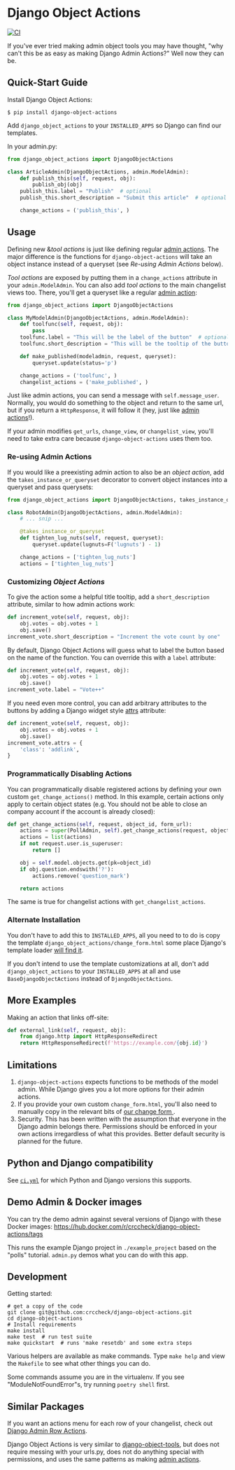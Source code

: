 Django Object Actions
=====================

[![CI](https://github.com/crccheck/django-object-actions/actions/workflows/ci.yml/badge.svg?branch=master)](https://github.com/crccheck/django-object-actions/actions/workflows/ci.yml?query=branch%3Amaster)

If you've ever tried making admin object tools you may have thought, "why can't
this be as easy as making Django Admin Actions?" Well now they can be.


Quick-Start Guide
-----------------

Install Django Object Actions:

```shell
$ pip install django-object-actions
```

Add `django_object_actions` to your `INSTALLED_APPS` so Django can find
our templates.

In your admin.py:

```python
from django_object_actions import DjangoObjectActions

class ArticleAdmin(DjangoObjectActions, admin.ModelAdmin):
    def publish_this(self, request, obj):
        publish_obj(obj)
    publish_this.label = "Publish"  # optional
    publish_this.short_description = "Submit this article"  # optional

    change_actions = ('publish_this', )
```


Usage
-----

Defining new &*tool actions* is just like defining regular [admin actions]. The
major difference is the functions for `django-object-actions` will take an
object instance instead of a queryset (see *Re-using Admin Actions* below).

*Tool actions* are exposed by putting them in a `change_actions` attribute in
your `admin.ModelAdmin`. You can also add *tool actions* to the main changelist
views too. There, you'll get a queryset like a regular [admin action][admin actions]:

```python
from django_object_actions import DjangoObjectActions

class MyModelAdmin(DjangoObjectActions, admin.ModelAdmin):
    def toolfunc(self, request, obj):
        pass
    toolfunc.label = "This will be the label of the button"  # optional
    toolfunc.short_description = "This will be the tooltip of the button"  # optional

    def make_published(modeladmin, request, queryset):
        queryset.update(status='p')

    change_actions = ('toolfunc', )
    changelist_actions = ('make_published', )
```

Just like admin actions, you can send a message with `self.message_user`.
Normally, you would do something to the object and return to the same url, but
if you return a `HttpResponse`, it will follow it (hey, just like [admin
actions]!).

If your admin modifies `get_urls`, `change_view`, or `changelist_view`,
you'll need to take extra care because `django-object-actions` uses them too.

### Re-using Admin Actions

If you would like a preexisting admin action to also be an *object action*, add
the `takes_instance_or_queryset` decorator to convert object instances into a
queryset and pass querysets:

```python
from django_object_actions import DjangoObjectActions, takes_instance_or_queryset

class RobotAdmin(DjangoObjectActions, admin.ModelAdmin):
    # ... snip ...

    @takes_instance_or_queryset
    def tighten_lug_nuts(self, request, queryset):
        queryset.update(lugnuts=F('lugnuts') - 1)

    change_actions = ['tighten_lug_nuts']
    actions = ['tighten_lug_nuts']
```

[admin actions]: https://docs.djangoproject.com/en/stable/ref/contrib/admin/actions/

### Customizing *Object Actions*

To give the action some a helpful title tooltip, add a
`short_description` attribute, similar to how admin actions work:

```python
def increment_vote(self, request, obj):
    obj.votes = obj.votes + 1
    obj.save()
increment_vote.short_description = "Increment the vote count by one"
```

By default, Django Object Actions will guess what to label the button
based on the name of the function. You can override this with a `label`
attribute:

```python
def increment_vote(self, request, obj):
    obj.votes = obj.votes + 1
    obj.save()
increment_vote.label = "Vote++"
```

If you need even more control, you can add arbitrary attributes to the buttons
by adding a Django widget style
[attrs](https://docs.djangoproject.com/en/stable/ref/forms/widgets/#django.forms.Widget.attrs)
attribute:

```python
def increment_vote(self, request, obj):
    obj.votes = obj.votes + 1
    obj.save()
increment_vote.attrs = {
    'class': 'addlink',
}
```

### Programmatically Disabling Actions

You can programmatically disable registered actions by defining your own
custom `get_change_actions()` method. In this example, certain actions
only apply to certain object states (e.g. You should not be able to
close an company account if the account is already closed):

```python
def get_change_actions(self, request, object_id, form_url):
    actions = super(PollAdmin, self).get_change_actions(request, object_id, form_url)
    actions = list(actions)
    if not request.user.is_superuser:
        return []

    obj = self.model.objects.get(pk=object_id)
    if obj.question.endswith('?'):
        actions.remove('question_mark')

    return actions
```

The same is true for changelist actions with `get_changelist_actions`.

### Alternate Installation

You don't have to add this to `INSTALLED_APPS`, all you need to to do
is copy the template `django_object_actions/change_form.html` some place
Django's template loader [will find
it](https://docs.djangoproject.com/en/stable/ref/settings/#template-dirs).

If you don't intend to use the template customizations at all, don't
add `django_object_actions` to your `INSTALLED_APPS` at all and use
`BaseDjangoObjectActions` instead of `DjangoObjectActions`.


More Examples
-------------

Making an action that links off-site:

```python
def external_link(self, request, obj):
    from django.http import HttpResponseRedirect
    return HttpResponseRedirect(f'https://example.com/{obj.id}')
```


Limitations
-----------

1.  `django-object-actions` expects functions to be methods of the model
    admin. While Django gives you a lot more options for their admin
    actions.
2.  If you provide your own custom `change_form.html`, you'll also need
    to manually copy in the relevant bits of [our change form
    ](./django_object_actions/templates/django_object_actions/change_form.html).
3.  Security. This has been written with the assumption that everyone in
    the Django admin belongs there. Permissions should be enforced in
    your own actions irregardless of what this provides. Better default
    security is planned for the future.


Python and Django compatibility
-------------------------------

See [`ci.yml`](./.github/workflows/ci.yml) for which Python and Django versions this supports.


Demo Admin & Docker images
--------------------------

You can try the demo admin against several versions of Django with these Docker
images: https://hub.docker.com/r/crccheck/django-object-actions/tags

This runs the example Django project in `./example_project` based on the "polls"
tutorial. `admin.py` demos what you can do with this app.


Development
-----------

Getting started:

```shell
# get a copy of the code
git clone git@github.com:crccheck/django-object-actions.git
cd django-object-actions
# Install requirements
make install
make test  # run test suite
make quickstart  # runs 'make resetdb' and some extra steps
```

Various helpers are available as make commands. Type `make help` and
view the `Makefile` to see what other things you can do.

Some commands assume you are in the virtualenv. If you see
"ModuleNotFoundError"s, try running `poetry shell` first.


Similar Packages
----------------

If you want an actions menu for each row of your changelist, check out [Django
Admin Row Actions](https://github.com/DjangoAdminHackers/django-admin-row-actions).

Django Object Actions is very similar to
[django-object-tools](https://github.com/praekelt/django-object-tools), but does
not require messing with your urls.py, does not do anything special with
permissions, and uses the same patterns as making [admin actions].
